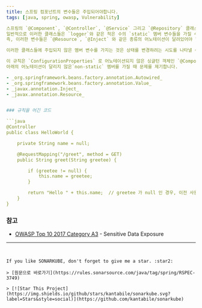 ```yaml
---
title: 스프링 컴포넌트의 변수들은 주입되어야합니다.
tags: [java, spring, owasp, Vulnerability]

스프링의 `@Component`, `@Controller`, `@Service` 그리고 `@Repository` 클래스들은 기본적으로 애플리케이션에서 하나만 인스턴스화 되는 싱글톤 객체입니다.
일반적으로 이러한 클래스들은 `logger`와 같은 적은 수의 `static` 멤버 변수들을 가질 수 있지만, 모든 `non-static` 멤버 변수들은 스프링에 의해 관리되어야 합니다.
즉, 이러한 변수들은 `@Resource`, `@Inject` 와 같은 종류의 어노테이션이 달려있어야 합니다.

이러한 클래스들에 주입되지 않은 멤버 변수를 가지는 것은 상태를 변경하려는 시도를 나타낼 수 있습니다.

이 규칙은 `ConfigurationProperties` 로 어노테이션되지 않은 싱글턴 객체인 `@Component`, `@Controller`, `@Service` 또는 `@Repository` 클래스가 
아래의 어노테이션이 달리지 않은`non-static` 멤버를 가질 때 문제를 제기합니다.

- _org.springframework.beans.factory.annotation.Autowired_
- _org.springframework.beans.factory.annotation.Value_
- _javax.annotation.Inject_
- _javax.annotation.Resource_


### 규칙을 어긴 코드

```java
@Controller
public class HelloWorld {

    private String name = null;

    @RequestMapping("/greet", method = GET)
    public String greet(String greetee) {

        if (greetee != null) {
            this.name = greetee;
        }

        return "Hello " + this.name;  // greetee 가 null 인 경우, 이전 사용자의 데이터가 표시됩니다. 
    }
}
```

### 참고

- [OWASP Top 10 2017 Category A3](https://www.owasp.org/www-project-top-ten/2017/A3_2017-Sensitive_Data_Exposure) - Sensitive Data Exposure

---
```


If you like SONARKUBE, don't forget to give me a star. :star2:

> [원문으로 바로가기](https://rules.sonarsource.com/java/tag/spring/RSPEC-3749)

> [![Star This Project](https://img.shields.io/github/stars/kantabile/sonarkube.svg?label=Stars&style=social)](https://github.com/kantabile/sonarkube)
